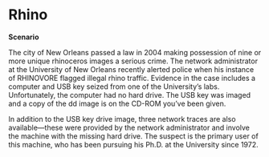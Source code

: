 # Rhino
**Scenario**

The city of New Orleans passed a law in 2004 making possession of nine or more unique rhinoceros images a serious crime.   The network administrator at the University of New Orleans recently alerted police when his instance of RHINOVORE flagged illegal rhino traffic.  Evidence in the case includes a computer and USB key seized from one of the University’s labs.  Unfortunately, the computer had no hard drive.  The USB key was imaged and a copy of the dd image is on the CD-ROM you’ve been given.

 In addition to the USB key drive image, three network traces are also available—these were provided by the network administrator and involve the machine with the missing hard drive.    The suspect is the primary user of this machine, who has been pursuing his Ph.D. at the University since 1972.
